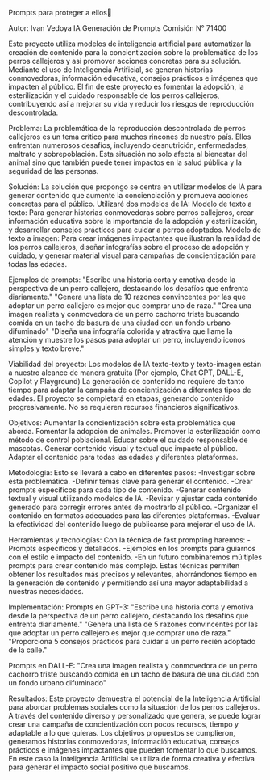 Prompts para proteger a ellos🐾

Autor: Ivan Vedoya
IA Generación de Prompts
Comisión N° 71400

Este proyecto utiliza modelos de inteligencia artificial para automatizar la creación de contenido para la concientización sobre la problemática de los perros callejeros y así promover acciones concretas para su solución.
Mediante el uso de Inteligencia Artificial, se generan historias conmovedoras, información educativa, consejos prácticos e imágenes que impacten al público.
El fin de este proyecto es fomentar la adopción, la esterilización y el cuidado responsable de los perros callejeros, contribuyendo así a mejorar su vida y reducir los riesgos de reproducción descontrolada.

Problema:
La problemática de la reproducción descontrolada de perros callejeros es un tema crítico para muchos rincones de nuestro país.
Ellos enfrentan numerosos desafíos, incluyendo desnutrición, enfermedades, maltrato y sobrepoblación. Esta situación no solo afecta al bienestar del animal sino que también puede tener impactos en la salud pública y la seguridad de las personas.

Solución:
La solución que propongo se centra en utilizar modelos de IA para generar contenido que aumente la concienciación y promueva acciones concretas para el público.
Utilizaré dos modelos de IA:
Modelo de texto a texto: Para generar historias conmovedoras sobre perros callejeros, crear información educativa sobre la importancia de la adopción y esterilización, y desarrollar consejos prácticos para cuidar a perros adoptados.
Modelo de texto a imagen: Para crear imágenes impactantes que ilustran la realidad de los perros callejeros, diseñar infografías sobre el proceso de adopción y cuidado, y generar material visual para campañas de concientización para todas las edades.

Ejemplos de prompts:
"Escribe una historia corta y emotiva desde la perspectiva de un perro callejero, destacando los desafíos que enfrenta diariamente."
"Genera una lista de 10 razones convincentes por las que adoptar un perro callejero es mejor que comprar uno de raza."
"Crea una imagen realista y conmovedora de un perro cachorro triste buscando comida en un tacho de basura de una ciudad con un fondo urbano difuminado"
"Diseña una infografía colorida y atractiva que llame la atención y muestre los pasos para adoptar un perro, incluyendo iconos simples y texto breve."

Viabilidad del proyecto:
Los modelos de IA texto-texto y texto-imagen están a nuestro alcance de manera gratuita (Por ejemplo, Chat GPT, DALL-E, Copilot y Playground)
La generación de contenido no requiere de tanto tiempo para adaptar la campaña de concientización a diferentes tipos de edades.
El proyecto se completará en etapas, generando contenido progresivamente.
No se requieren recursos financieros significativos.

Objetivos:
Aumentar la concientización sobre esta problemática que aborda.
Fomentar la adopción de animales.
Promover la esterilización como método de control poblacional.
Educar sobre el cuidado responsable de mascotas.
Generar contenido visual y textual que impacte al público.
Adaptar el contenido para todas las edades y diferentes plataformas.

Metodología:
Esto se llevará a cabo en diferentes pasos:
-Investigar sobre esta problemática.
-Definir temas clave para generar el contenido.
-Crear prompts específicos para cada tipo de contenido.
-Generar contenido textual y visual utilizando modelos de IA.
-Revisar y ajustar cada contenido generado para corregir errores antes de mostrarlo al público.
-Organizar el contenido en formatos adecuados para las diferentes plataformas.
-Evaluar la efectividad del contenido luego de publicarse para mejorar el uso de IA.

Herramientas y tecnologías:
Con la técnica de fast prompting haremos:
-Prompts específicos y detallados.
-Ejemplos en los prompts para guiarnos con el estilo e impacto del contenido.
-En un futuro combinaremos múltiples prompts para crear contenido más complejo.
Estas técnicas permiten obtener los resultados más precisos y relevantes, ahorrándonos tiempo en la generación de contenido y permitiendo así una mayor adaptabilidad a nuestras necesidades.

Implementación:
Prompts en GPT-3:
"Escribe una historia corta y emotiva desde la perspectiva de un perro callejero, destacando los desafíos que enfrenta diariamente."
"Genera una lista de 5 razones convincentes por las que adoptar un perro callejero es mejor que comprar uno de raza."
"Proporciona 5 consejos prácticos para cuidar a un perro recién adoptado de la calle."

Prompts en DALL-E:
"Crea una imagen realista y conmovedora de un perro cachorro triste buscando comida en un tacho de basura de una ciudad con un fondo urbano difuminado"

Resultados:
Este proyecto demuestra el potencial de la Inteligencia Artificial para abordar problemas sociales como la situación de los perros callejeros. A través del contenido diverso y personalizado que genera, se puede lograr crear una campaña de concientización con pocos recursos, tiempo y adaptable a lo que quieras.
Los objetivos propuestos se cumplieron, generamos historias conmovedoras, información educativa, consejos prácticos e imágenes impactantes que pueden fomentar lo que buscamos.
En este caso la Inteligencia Artificial se utiliza de forma creativa y efectiva para generar el impacto social positivo que buscamos.
